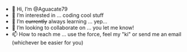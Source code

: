 - 👋 Hi, I’m @Aguacate79
- 👀 I’m interested in ... coding cool stuff
- 🌱 I’m <strike>currently</strike> always learning ... yep... 
- 💞️ I’m looking to collaborate on ... you let me know!
- 📫 How to reach me ... use the force, feel my "ki" or send me an email (whichever be easier for you)

<!---
Aguacate79/Aguacate79 is a ✨ special ✨ repository because its `README.md` (this file) appears on your GitHub profile.
You can click the Preview link to take a look at your changes.
--->
